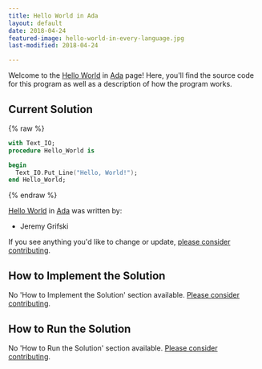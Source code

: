 ```yaml
---
title: Hello World in Ada
layout: default
date: 2018-04-24
featured-image: hello-world-in-every-language.jpg
last-modified: 2018-04-24

---
```


Welcome to the [Hello World](https://rzuckerm.github.io/sample-programs-website-copy/projects/hello-world) in [Ada](https://rzuckerm.github.io/sample-programs-website-copy/languages/ada) page! Here, you'll find the source code for this program as well as a description of how the program works.

## Current Solution

{% raw %}

```ada
with Text_IO;
procedure Hello_World is

begin
  Text_IO.Put_Line("Hello, World!");
end Hello_World;
```

{% endraw %}

[Hello World](https://rzuckerm.github.io/sample-programs-website-copy/projects/hello-world) in [Ada](https://rzuckerm.github.io/sample-programs-website-copy/languages/ada) was written by:

- Jeremy Grifski

If you see anything you'd like to change or update, [please consider contributing](https://github.com/TheRenegadeCoder/sample-programs).

## How to Implement the Solution

No 'How to Implement the Solution' section available. [Please consider contributing](https://github.com/TheRenegadeCoder/sample-programs-website).

## How to Run the Solution

No 'How to Run the Solution' section available. [Please consider contributing](https://github.com/TheRenegadeCoder/sample-programs-website).